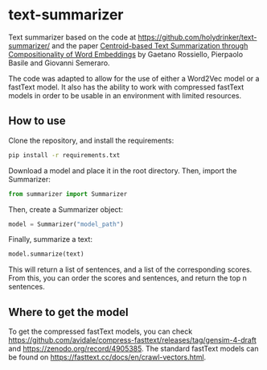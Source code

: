 # text-summarizer

Text summarizer based on the code at https://github.com/holydrinker/text-summarizer/ and the paper [Centroid-based Text Summarization through Compositionality of Word Embeddings](www.aclweb.org/anthology/W/W17/W17-1003.pdf) by Gaetano Rossiello, Pierpaolo Basile and Giovanni Semeraro.

The code was adapted to allow for the use of either a Word2Vec model or a fastText model. It also has the ability to work with compressed fastText models in order to be usable in an environment with limited resources.

## How to use
Clone the repository, and install the requirements:
```bash
pip install -r requirements.txt
```

Download a model and place it in the root directory. Then, import the Summarizer:
```python
from summarizer import Summarizer
```

Then, create a Summarizer object:
```python
model = Summarizer("model_path")
``` 

Finally, summarize a text:
```python
model.summarize(text)
```

This will return a list of sentences, and a list of the corresponding scores. From this, you can order the scores and sentences, and return the top n sentences.

## Where to get the model
To get the compressed fastText models, you can check https://github.com/avidale/compress-fasttext/releases/tag/gensim-4-draft and https://zenodo.org/record/4905385. The standard fastText models can be found on https://fasttext.cc/docs/en/crawl-vectors.html.
